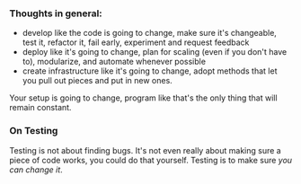 ### Thoughts in general:

 * develop like the code is going to change, make sure it's changeable, test it, refactor it, fail early, experiment and request feedback
 * deploy like it's going to change, plan for scaling (even if you don't have to), modularize, and automate whenever possible
 * create infrastructure like it's going to change, adopt methods that let you pull out pieces and put in new ones.

Your setup is going to change, program like that's the only thing that will remain constant.

### On Testing

Testing is not about finding bugs. It's not even really about making sure a piece of code works, you could do that yourself. Testing is to make sure *you can change it*.

